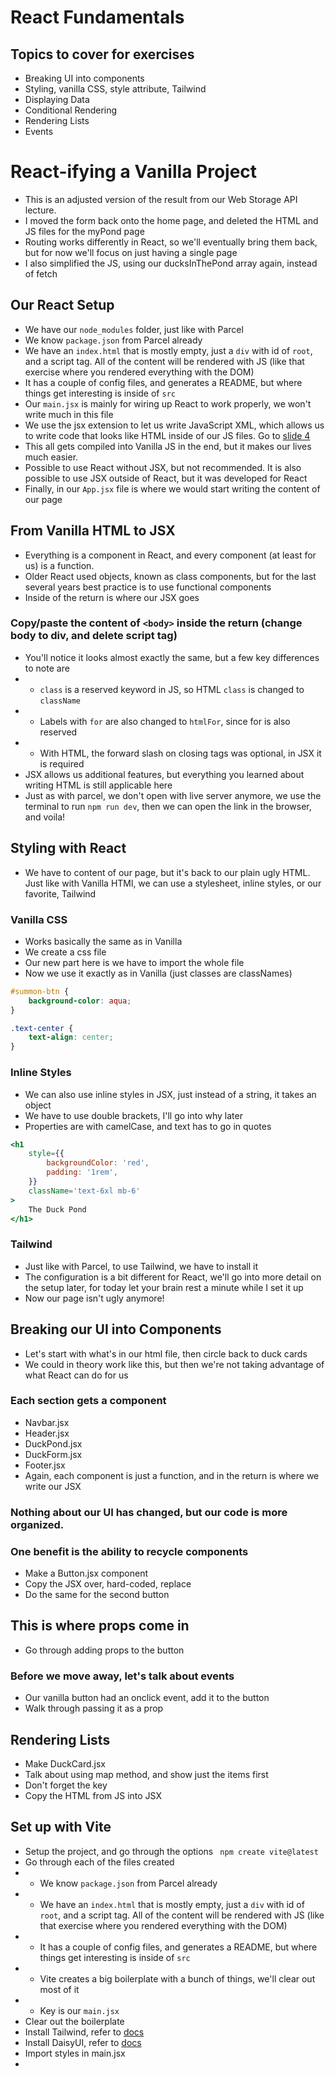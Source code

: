 # React Fundamentals

## Topics to cover for exercises

-   Breaking UI into components
-   Styling, vanilla CSS, style attribute, Tailwind
-   Displaying Data
-   Conditional Rendering
-   Rendering Lists
-   Events

# React-ifying a Vanilla Project

-   This is an adjusted version of the result from our Web Storage API lecture.
-   I moved the form back onto the home page, and deleted the HTML and JS files for the myPond page
-   Routing works differently in React, so we'll eventually bring them back, but for now we'll focus on just having a single page
-   I also simplified the JS, using our ducksInThePond array again, instead of fetch

## Our React Setup

-   We have our `node_modules` folder, just like with Parcel
-   We know `package.json` from Parcel already
-   We have an `index.html` that is mostly empty, just a `div` with id of `root`, and a script tag. All of the content will be rendered with JS (like that exercise where you rendered everything with the DOM)
-   It has a couple of config files, and generates a README, but where things get interesting is inside of `src`
-   Our `main.jsx` is mainly for wiring up React to work properly, we won't write much in this file
-   We use the jsx extension to let us write JavaScript XML, which allows us to write code that looks like HTML inside of our JS files. Go to [slide 4](https://playground.wbscod.in/react/react-basics/4)
-   This all gets compiled into Vanilla JS in the end, but it makes our lives much easier.
-   Possible to use React without JSX, but not recommended. It is also possible to use JSX outside of React, but it was developed for React
-   Finally, in our `App.jsx` file is where we would start writing the content of our page

## From Vanilla HTML to JSX

-   Everything is a component in React, and every component (at least for us) is a function.
-   Older React used objects, known as class components, but for the last several years best practice is to use functional components
-   Inside of the return is where our JSX goes

### Copy/paste the content of `<body>` inside the return (change body to div, and delete script tag)

-   You'll notice it looks almost exactly the same, but a few key differences to note are
-   -   `class` is a reserved keyword in JS, so HTML `class` is changed to `className`
-   -   Labels with `for` are also changed to `htmlFor`, since for is also reserved
-   -   With HTML, the forward slash on closing tags was optional, in JSX it is required
-   JSX allows us additional features, but everything you learned about writing HTML is still applicable here
-   Just as with parcel, we don't open with live server anymore, we use the terminal to run `npm run dev`, then we can open the link in the browser, and voila!

## Styling with React

-   We have to content of our page, but it's back to our plain ugly HTML. Just like with Vanilla HTMl, we can use a stylesheet, inline styles, or our favorite, Tailwind

### Vanilla CSS

-   Works basically the same as in Vanilla
-   We create a css file
-   Our new part here is we have to import the whole file
-   Now we use it exactly as in Vanilla (just classes are classNames)

```css
#summon-btn {
    background-color: aqua;
}

.text-center {
    text-align: center;
}
```

### Inline Styles

-   We can also use inline styles in JSX, just instead of a string, it takes an object
-   We have to use double brackets, I'll go into why later
-   Properties are with camelCase, and text has to go in quotes

```jsx
<h1
    style={{
        backgroundColor: 'red',
        padding: '1rem',
    }}
    className='text-6xl mb-6'
>
    The Duck Pond
</h1>
```

### Tailwind

-   Just like with Parcel, to use Tailwind, we have to install it
-   The configuration is a bit different for React, we'll go into more detail on the setup later, for today let your brain rest a minute while I set it up
-   Now our page isn't ugly anymore!

## Breaking our UI into Components

-   Let's start with what's in our html file, then circle back to duck cards
-   We could in theory work like this, but then we're not taking advantage of what React can do for us

### Each section gets a component

-   Navbar.jsx
-   Header.jsx
-   DuckPond.jsx
-   DuckForm.jsx
-   Footer.jsx
-   Again, each component is just a function, and in the return is where we write our JSX

### Nothing about our UI has changed, but our code is more organized.

### One benefit is the ability to recycle components

-   Make a Button.jsx component
-   Copy the JSX over, hard-coded, replace
-   Do the same for the second button

## This is where props come in

-   Go through adding props to the button

### Before we move away, let's talk about events

-   Our vanilla button had an onclick event, add it to the button
-   Walk through passing it as a prop

## Rendering Lists

-   Make DuckCard.jsx
-   Talk about using map method, and show just the items first
-   Don't forget the key
-   Copy the HTML from JS into JSX

## Set up with Vite

-   Setup the project, and go through the options
    ` npm create vite@latest`
-   Go through each of the files created
-   -   We know `package.json` from Parcel already
-   -   We have an `index.html` that is mostly empty, just a `div` with id of `root`, and a script tag. All of the content will be rendered with JS (like that exercise where you rendered everything with the DOM)
-   -   It has a couple of config files, and generates a README, but where things get interesting is inside of `src`
-   -   Vite creates a big boilerplate with a bunch of things, we'll clear out most of it
-   -   Key is our `main.jsx`
-   Clear out the boilerplate
-   Install Tailwind, refer to [docs](https://tailwindcss.com/)
-   Install DaisyUI, refer to [docs](https://daisyui.com/)
-   Import styles in main.jsx
-
